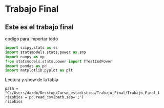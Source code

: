 # Trabajo Final

## Este es el trabajo final

codigo para importar todo


````python 
import scipy.stats as ss
import statsmodels.stats.power as smp
import numpy as np
from statsmodels.stats.power import TTestIndPower
import pandas as pd
import matplotlib.pyplot as plt
````


Lectura y show de la tabla

````
path = "C:/Users/dardo/Desktop/Curso_estadistica/Trabajo_Final/Trabajo_Final_Dallachiesa/Tabla_Plantas.csv"
rizobios = pd.read_csv(path,sep=';')
rizobios
````
